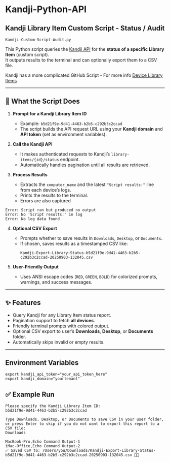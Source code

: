 # Kandji-Python-API


## Kandji Library Item Custom Script - Status / Audit

```
Kandji-Custom-Script-Audit.py
```

This Python script queries the [Kandji API](https://api-docs.kandji.io/#478764c4-638c-416c-b44c-3685a2f7b441) for the **status of a specific Library Item** (custom script).  
It outputs results to the terminal and can optionally export them to a CSV file.

Kandji has a more complicated GitHub Script - For more info [Device Library Items](
https://github.com/kandji-inc/support/blob/main/api-tools/device-library-items/README.md)

---

## 🔎 What the Script Does

1. **Prompt for a Kandji Library Item ID**  
   - Example: `b5d21f9e-9d41-4463-b2b5-c292b3c2ccad`  
   - The script builds the API request URL using your **Kandji domain** and **API token** (set as environment variables).

2. **Call the Kandji API**  
   - It makes authenticated requests to Kandji’s `library-items/{id}/status` endpoint.  
   - Automatically handles pagination until all results are retrieved.

3. **Process Results**  
   - Extracts the `computer_name` and the latest `"Script results:"` line from each device’s logs.  
   - Prints the results to the terminal.
   - Errors are also captured 

```
Error: Script ran but produced no output
Error: No 'Script results:' in log
Error: No log data found
```

4. **Optional CSV Export**  
   - Prompts whether to save results in `Downloads`, `Desktop`, or `Documents`.  
   - If chosen, saves results as a timestamped CSV like:  
     ```
     Kandji-Export-Library-Status-b5d21f9e-9d41-4463-b2b5-c292b3c2ccad-20250903-132045.csv
     ```

5. **User-Friendly Output**  
   - Uses ANSI escape codes (`RED`, `GREEN`, `BOLD`) for colorized prompts, warnings, and success messages.

---

## ✨ Features

- Query Kandji for any Library Item status report.  
- Pagination support to fetch **all devices**.  
- Friendly terminal prompts with colored output.  
- Optional CSV export to user’s **Downloads**, **Desktop**, or **Documents** folder.  
- Automatically skips invalid or empty results.

---

## Environment Variables

```
export kandji_api_token="your_api_token_here"
export kandji_domain="yourtenant"
```

## ✅ Example Run
```
Please specify the Kandji Library Item ID:
b5d21f9e-9d41-4463-b2b5-c292b3c2ccad

Type Downloads, Desktop, or Documents to save CSV in your user folder, or press Enter to skip if you do not want to export this report to a CSV file:
Downloads

MacBook-Pro,Echo Command Output-1
iMac-Office,Echo Command Output-2
✅ Saved CSV to: /Users/you/Downloads/Kandji-Export-Library-Status-b5d21f9e-9d41-4463-b2b5-c292b3c2ccad-20250903-132045.csv 💾📄
```


